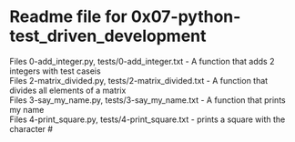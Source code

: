 # Readme file for 0x07-python-test_driven_development

Files 0-add_integer.py, tests/0-add_integer.txt - A function that adds 2 integers with test caseis  
Files 2-matrix_divided.py, tests/2-matrix_divided.txt - A function that divides all elements of a matrix  
Files 3-say_my_name.py, tests/3-say_my_name.txt - A function that prints my name  
Files 4-print_square.py, tests/4-print_square.txt - prints a square with the character #
